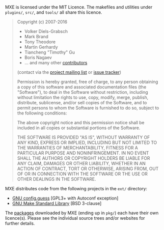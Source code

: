 MXE is licensed under the MIT Licence. The makefiles and utilities under
`plugins/`, `src/`, and `tools/` all share this licence.

> Copyright (c) 2007-2016
>
>   * Volker Diels-Grabsch
>   * Mark Brand
>   * Tony Theodore
>   * Martin Gerhardy
>   * Tiancheng "Timothy" Gu
>   * Boris Nagaev
>   * ... and many other [contributors][contributors]
>
> (contact via the [project mailing list][mailing-list] or
> [issue tracker][issue-tracker])
>
> Permission is hereby granted, free of charge, to any person obtaining a copy
> of this software and associated documentation files (the "Software"), to deal
> in the Software without restriction, including without limitation the rights
> to use, copy, modify, merge, publish, distribute, sublicense, and/or sell
> copies of the Software, and to permit persons to whom the Software is
> furnished to do so, subject to the following conditions:
>
> The above copyright notice and this permission notice shall be included in all
> copies or substantial portions of the Software.
>
> THE SOFTWARE IS PROVIDED "AS IS", WITHOUT WARRANTY OF ANY KIND, EXPRESS OR
> IMPLIED, INCLUDING BUT NOT LIMITED TO THE WARRANTIES OF MERCHANTABILITY,
> FITNESS FOR A PARTICULAR PURPOSE AND NONINFRINGEMENT. IN NO EVENT SHALL THE
> AUTHORS OR COPYRIGHT HOLDERS BE LIABLE FOR ANY CLAIM, DAMAGES OR OTHER
> LIABILITY, WHETHER IN AN ACTION OF CONTRACT, TORT OR OTHERWISE, ARISING FROM,
> OUT OF OR IN CONNECTION WITH THE SOFTWARE OR THE USE OR OTHER DEALINGS IN THE
> SOFTWARE.

MXE distributes code from the following projects in the `ext/` directory:

- [GNU config.guess][config.guess] [GPL3+ with Autoconf exception]
- [GNU Make Standard Library][gmsl] [BSD 3-clause]

The [packages][packages] downloaded by MXE (ending up in `pkg/`) each
have their own licence(s). Please see the individual source trees and/or
websites for further details.

[contributors]:https://github.com/mxe/mxe/graphs/contributors
[mailing-list]:https://lists.nongnu.org/mailman/listinfo/mingw-cross-env-list
[issue-tracker]:https://github.com/mxe/mxe/issues
[config.guess]:http://git.savannah.gnu.org/gitweb/?p=config.git;a=blob_plain;f=config.guess;hb=HEAD
[gmsl]:https://sourceforge.net/p/gmsl/gmsl/ci/master/tree/__gmsl
[packages]:http://mxe.cc/#packages
